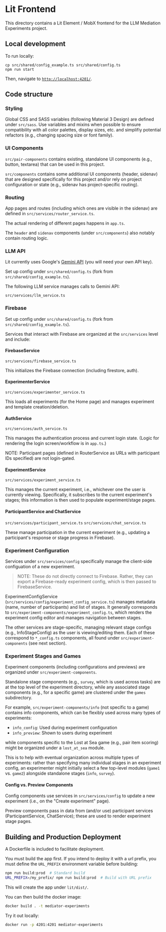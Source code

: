   # Lit Frontend

This directory contains a Lit Element / MobX frontend for the LLM Mediation
Experiments project.

## Local development

To run locally:

```
cp src/shared/config_example.ts src/shared/config.ts
npm run start
```

Then, navigate to [`http://localhost:4201/`](http://localhost:4201/).

## Code structure

### Styling

Global CSS and SASS variables (following Material 3 Design) are defined under
`src/sass`. Use variables and mixins when possible to ensure compatibility
with all color palettes, display sizes, etc. and simplifiy potential
refactors (e.g., changing spacing size or font family).

### UI Components

`src/pair-components` contains existing, standalone UI components
(e.g., button, textarea) that can be used in this project.

`src/components` contains some additional UI components (header, sidenav)
that are designed specifically for this project and/or rely on project
configuration or state (e.g., sidenav has project-specific routing).

### Routing

App pages and routes (including which ones are visible in the sidenav)
are defined in `src/services/router_service.ts`.

The actual rendering of different pages happens in `app.ts`.

The `header` and `sidenav` components (under `src/components`) also notably
contain routing logic.

### LLM API

Lit currently uses Google's [Gemini API](https://ai.google.dev/gemini-api)
(you will need your own API key).

Set up config under `src/shared/config.ts`
(fork from `src/shared/config_example.ts`).

The following LLM service manages calls to Gemini API:

`src/services/llm_service.ts`

### Firebase

Set up config under `src/shared/config.ts`
(fork from `src/shared/config_example.ts`).

Services that interact with Firebase are organized at the
`src/services` level and include:

#### FirebaseService

`src/services/firebase_service.ts`

This initializes the Firebase connection (including firestore, auth).

#### ExperimenterService

`src/services/experimenter_service.ts`

This loads all experiments (for the Home page) and manages experiment
and template creation/deletion.

#### AuthService

`src/services/auth_service.ts`

This manages the authentication process and current login state.
(Logic for rendering the login screen/workflow is in `app.ts`.)

NOTE: Participant pages (defined in RouterService as URLs with participant
IDs specified) are not login-gated.

#### ExperimentService

`src/services/experiment_service.ts`

This manages the current experiment, i.e., whichever one the user is
currently viewing. Specifically, it subscribes to the current experiment's
stages; this information is then used to populate experiment/stage pages.

#### ParticipantService and ChatService

`src/services/participant_service.ts`
`src/services/chat_service.ts`

These manage participation in the current experiment (e.g., updating
a participant's response or stage progress in Firebase).

### Experiment Configuration

Services under `src/services/config` specifically manage the client-side
configuation of a new experiment.

> NOTE: These do not directly connect to Firebase. Rather, they can export
a Firebase-ready experiment config, which is then passed to FirebaseService.

ExperimentConfigService (`src/services/config/experiment_config_service.ts`)
manages metadata (name, number of participants) and list of stages.
It generally corresponds to `src/experiment-components/experiment_config.ts`,
which renders the experiment config editor and manages navigation between
stages.

The other services are stage-specific, managing relevant stage configs
(e.g., InfoStageConfig) as the user is viewing/editing them. Each of these
correspond to `*_config.ts` components, all found under
`src/experiment-components` (see next section).

### Experiment Stages and Games

Experiment components (including configurations and previews)
are organized under `src/experiment-components`.

Standalone stage components (e.g., `survey`, which is used across tasks)
are at the top level of the experiment directory, while any
associated stage components (e.g., for a specific game) are clustered
under the `games` subdirectory.

For example, `src/experiment-components/info` (not specific to a game)
contains info components, which can be flexibly used across many types
of experiments:

- `info_config`: Used during experiment configuration
- `info_preview`: Shown to users during experiment

while components specific to the Lost at Sea game (e.g., pair item scoring)
might be organized under a `lost_at_sea` module.

This is to help with eventual organization across multiple types of
experiments: rather than specifying many individual stages
in an experiment config, an experimenter might initially select a few
top-level modules (`game1` vs. `game2`) alongside standalone
stages (`info`, `survey`).

#### Config vs. Preview Components

Config components use services in `src/services/config` to update
a new experiment (i.e., on the "Create experiment" page).

Preview components pass in data from (and/or use) participant services
(ParticipantService, ChatService); these are used to render experiment stage
pages.


## Building and Production Deployment

A Dockerfile is included to facilitate deployment.

You must build the app first. If you intend to deploy it with a url prefix,
you must define the `URL_PREFIX` environment variable before building:

```bash
npm run build:prod  # Standard build
URL_PREFIX=/my_prefix/ npm run build:prod  # Build with URL prefix
```

This will create the app under `lit/dist/`.

You can then build the docker image:

```bash
docker build . -t mediator-experiments
```

Try it out locally:

```bash
docker run -p 4201:4201 mediator-experiments
```